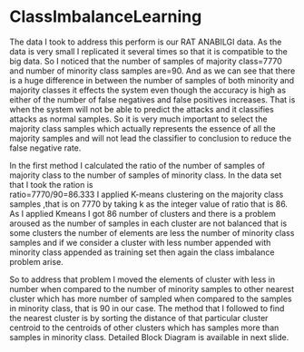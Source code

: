 # ClassImbalanceLearning

The data I took to address this perform is our RAT ANABILGI data. As the data is very small I replicated it several times so that it is compatible to the big data.
So I noticed that the number of samples of majority class=7770 and number of minority class samples are=90.
And as we can see that there is a huge difference in between the number of samples of both minority and majority classes it effects the system even though the accuracy is high as either of the number of false negatives and false positives increases.
That is when the system will not be able to predict the attacks and it classifies attacks as normal samples.
So it is very much important to select the majority class samples which actually represents the essence of all the majority samples and will not lead the classifier to conclusion to reduce the false negative rate.


In the first method I calculated the ratio of the number of samples of majority class to the number of samples of minority class.
 In the data set that I took the ration is  
                                                      ratio=7770/90=86.333
I applied K-means clustering on the majority class samples ,that is on 7770 by taking k as the integer value of ratio that is 86.
As I applied Kmeans I got 86 number of clusters and there is a problem aroused as the number of samples in each cluster are not balanced that is some clusters the number of elements are less the number of minority class samples and if we consider a cluster with less number appended with minority class appended as training set then again the class imbalance problem arise. 


So to address that problem I moved the elements of cluster with less in number when compared to the number of minority samples to other nearest cluster which has more number of sampled when compared to the samples in minority class, that is 90 in our case.
The method that I followed to find the nearest cluster is by sorting the distance of that particular cluster centroid to the centroids of other clusters which has samples more than samples in minority class.
Detailed Block Diagram is available in next slide.
